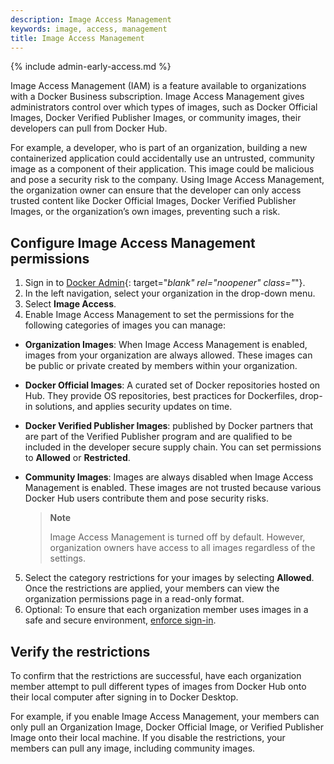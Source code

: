 ```yaml
---
description: Image Access Management
keywords: image, access, management
title: Image Access Management
---
```


{% include admin-early-access.md %}

Image Access Management (IAM) is a feature available to organizations with a Docker Business subscription. Image Access Management gives administrators control over which types of images, such as Docker Official Images, Docker Verified Publisher Images, or community images, their developers can pull from Docker Hub.

For example, a developer, who is part of an organization, building a new containerized application could accidentally use an untrusted, community image as a component of their application. This image could be malicious and pose a security risk to the company. Using Image Access Management, the organization owner can ensure that the developer can only access trusted content like Docker Official Images, Docker Verified Publisher Images, or the organization’s own images, preventing such a risk.

## Configure Image Access Management permissions

1. Sign in to [Docker Admin](https://admin.docker.com){: target="_blank" rel="noopener" class="_"}.
2. In the left navigation, select your organization in the drop-down menu.
3. Select **Image Access**.
4. Enable Image Access Management to set the permissions for the following categories of images you can manage:
- **Organization Images**: When Image Access Management is enabled, images from your organization are always allowed. These images can be public or private created by members within your organization.
- **Docker Official Images**: A curated set of Docker repositories hosted on Hub. They provide OS repositories, best practices for Dockerfiles, drop-in solutions, and applies security updates on time.
- **Docker Verified Publisher Images**: published by Docker partners that are part of the Verified Publisher program and are qualified to be included in the developer secure supply chain. You can set permissions to **Allowed** or **Restricted**.
- **Community Images**: Images are always disabled when Image Access Management is enabled. These images are not trusted because various Docker Hub users contribute them and pose security risks.

    > **Note**
    >
    > Image Access Management is turned off by default. However, organization owners have access to all images regardless of the settings.

5. Select the category restrictions for your images by selecting **Allowed**.
     Once the restrictions are applied, your members can view the organization permissions page in a read-only format.
6. Optional: To ensure that each organization member uses images in a safe and secure environment, [enforce sign-in](../../docker-hub/configure-sign-in.md).

## Verify the restrictions

   To confirm that the restrictions are successful, have each organization member attempt to pull different types of images from Docker Hub onto their local computer after signing in to Docker Desktop.

   For example, if you enable Image Access Management, your members can only pull an Organization Image, Docker Official Image, or Verified Publisher Image onto their local machine. If you disable the restrictions, your members can pull any image, including community images.
